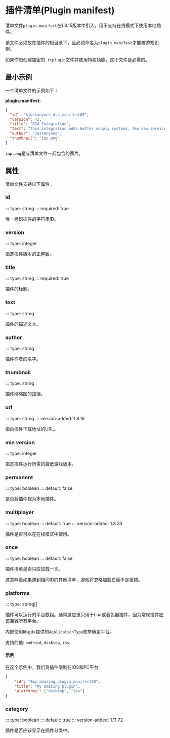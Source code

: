 # 插件清单(Plugin manifest)

清单文件`plugin.manifest`在1.8.15版本中引入，用于支持在线模式下使用本地插件。

该文件必须放在插件的根目录下，且必须命名为`plugin.manifest`才能被游戏识别。

如果你想创建加密的`.ttplugin`文件并使用特权功能，这个文件是必需的。

## 最小示例

一个清单文件的示例如下：

**plugin.manifest:**
```json
{
  "id": "$justanyone_dsa_manifest00",
  "version": 42,
  "title": "DSA Integration",
  "text": "This integration adds better supply systems, few new service cars, a new road which is faster and cheaper, a new disaster, DSA flags, new buildings, a lot of events, a space dimension to explore, new methods to earn money and much more.",
  "author": "JustAnyone",
  "thumbnail": "iap.png"
}
```

`iap.png`是与清单文件一起包含的图片。

## 属性

清单文件支持以下属性：

### id
::: type: string
::: required: true

唯一标识插件的字符串ID。

### version
::: type: integer

指定插件版本的正整数。

### title
::: type: string
::: required: true

插件的标题。

### text
::: type: string

插件的描述文本。

### author
::: type: string

插件作者的名字。

### thumbnail
::: type: string

插件缩略图的路径。

### url
::: type: string
::: version-added: 1.8.16

指向插件下载地址的URL。

### min version
::: type: integer

指定插件运行所需的最低游戏版本。

### permanent
::: type: boolean
::: default: false

是否将插件视为本地插件。

### multiplayer
::: type: boolean
::: default: true
::: version-added: 1.8.33

插件是否可以在在线模式中使用。

### once
::: type: boolean
::: default: false

插件清单是否只应加载一次。

这意味着如果遇到相同ID的其他清单，游戏将忽略加载它而不是报错。

### platforms
::: type: string[]

插件可以运行的平台数组。通常这应该只用于Lua或着色器插件，因为常规插件应该兼容所有平台。

内部使用libgdx提供的`ApplicationType`枚举确定平台。

支持的值: `android`, `desktop`, `ios`.

#### 示例

在这个示例中，我们将插件限制在iOS和PC平台:

```json
{
    "id": "$my_amazing_plugin_manifest00",
    "title": "My amazing plugin",
    "platforms": ["desktop", "ios"]
}
```

### category
::: type: boolean
::: default: true
::: version-added: 1.11.72

插件是否应该显示在插件分类中。
